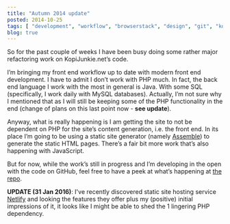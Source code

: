 ```yaml
---
title: "Autumn 2014 update"
posted: 2014-10-25
tags: [ "development", "workflow", "browserstack", "design", "git", "kdiff3", "livereload", "photoshop", "sketch", "sublime text" ]
blog: true
---
```


So for the past couple of weeks I have been busy doing some rather major refactoring work on KopiJunkie.net’s code.

I’m bringing my front end workflow up to date with modern front end development. I have to admit I don’t work with PHP much. In fact, the back end language I work with the most in general is Java. With some SQL (specifically, I work daily with MySQL databases). Actually, I’m not sure why I mentioned that as I will still be keeping some of the PHP functionality in the end (change of plans on this last point now - __see update__).

Anyway, what is really happening is I am getting the site to not be dependent on PHP for the site’s content generation, i.e. the front end. In its place I’m going to be using a static site generator (namely [Assemble](http://assemble.io/)) to generate the static HTML pages. There’s a fair bit more work that’s also happening with JavaScript.

But for now, while the work’s still in progress and I’m developing in the open with the code on GitHub, feel free to have a peek at what’s happening at [the repo](https://github.com/kopijunkie/kopijunkie.net).

__UPDATE (31 Jan 2016)__: I've recently discovered static site hosting service [Netlify](https://www.netlify.com/) and looking the features they offer plus my (positive) initial impressions of it, it looks like I might be able to shed the 1 lingering PHP dependency.
